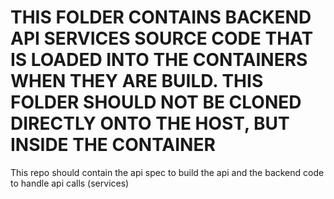 # THIS FOLDER CONTAINS BACKEND API SERVICES SOURCE CODE THAT IS LOADED INTO THE CONTAINERS WHEN THEY ARE BUILD. THIS FOLDER SHOULD NOT BE CLONED DIRECTLY ONTO THE HOST, BUT INSIDE THE CONTAINER


This repo should contain the api spec to build the api and the backend code to handle api calls (services)
